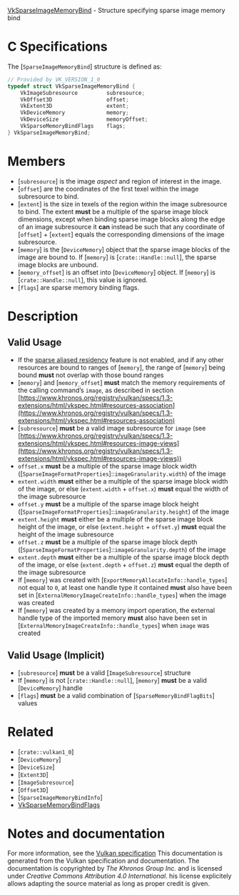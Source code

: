[VkSparseImageMemoryBind](https://www.khronos.org/registry/vulkan/specs/1.3-extensions/man/html/VkSparseImageMemoryBind.html) - Structure specifying sparse image memory bind

# C Specifications
The [`SparseImageMemoryBind`] structure is defined as:
```c
// Provided by VK_VERSION_1_0
typedef struct VkSparseImageMemoryBind {
    VkImageSubresource         subresource;
    VkOffset3D                 offset;
    VkExtent3D                 extent;
    VkDeviceMemory             memory;
    VkDeviceSize               memoryOffset;
    VkSparseMemoryBindFlags    flags;
} VkSparseImageMemoryBind;
```

# Members
- [`subresource`] is the image *aspect* and region of interest in the image.
- [`offset`] are the coordinates of the first texel within the image subresource to bind.
- [`extent`] is the size in texels of the region within the image subresource to bind. The extent  **must**  be a multiple of the sparse image block dimensions, except when binding sparse image blocks along the edge of an image subresource it  **can**  instead be such that any coordinate of [`offset`] +  [`extent`] equals the corresponding dimensions of the image subresource.
- [`memory`] is the [`DeviceMemory`] object that the sparse image blocks of the image are bound to. If [`memory`] is [`crate::Handle::null`], the sparse image blocks are unbound.
- [`memory_offset`] is an offset into [`DeviceMemory`] object. If [`memory`] is [`crate::Handle::null`], this value is ignored.
- [`flags`] are sparse memory binding flags.

# Description
## Valid Usage
-    If the [sparse aliased residency](https://www.khronos.org/registry/vulkan/specs/1.3-extensions/html/vkspec.html#features-sparseResidencyAliased) feature is not enabled, and if any other resources are bound to ranges of [`memory`], the range of [`memory`] being bound  **must**  not overlap with those bound ranges
-  [`memory`] and [`memory_offset`] **must**  match the memory requirements of the calling command’s `image`, as described in section [https://www.khronos.org/registry/vulkan/specs/1.3-extensions/html/vkspec.html#resources-association](https://www.khronos.org/registry/vulkan/specs/1.3-extensions/html/vkspec.html#resources-association)
-  [`subresource`] **must**  be a valid image subresource for `image` (see [https://www.khronos.org/registry/vulkan/specs/1.3-extensions/html/vkspec.html#resources-image-views](https://www.khronos.org/registry/vulkan/specs/1.3-extensions/html/vkspec.html#resources-image-views))
-  `offset.x` **must**  be a multiple of the sparse image block width ([`SparseImageFormatProperties`]::`imageGranularity.width`) of the image
-  `extent.width` **must**  either be a multiple of the sparse image block width of the image, or else (`extent.width` +  `offset.x`) **must**  equal the width of the image subresource
-  `offset.y` **must**  be a multiple of the sparse image block height ([`SparseImageFormatProperties`]::`imageGranularity.height`) of the image
-  `extent.height` **must**  either be a multiple of the sparse image block height of the image, or else (`extent.height` +  `offset.y`) **must**  equal the height of the image subresource
-  `offset.z` **must**  be a multiple of the sparse image block depth ([`SparseImageFormatProperties`]::`imageGranularity.depth`) of the image
-  `extent.depth` **must**  either be a multiple of the sparse image block depth of the image, or else (`extent.depth` +  `offset.z`) **must**  equal the depth of the image subresource
-    If [`memory`] was created with [`ExportMemoryAllocateInfo::handle_types`] not equal to `0`, at least one handle type it contained  **must**  also have been set in [`ExternalMemoryImageCreateInfo::handle_types`] when the image was created
-    If [`memory`] was created by a memory import operation, the external handle type of the imported memory  **must**  also have been set in [`ExternalMemoryImageCreateInfo::handle_types`] when `image` was created

## Valid Usage (Implicit)
-  [`subresource`] **must**  be a valid [`ImageSubresource`] structure
-    If [`memory`] is not [`crate::Handle::null`], [`memory`] **must**  be a valid [`DeviceMemory`] handle
-  [`flags`] **must**  be a valid combination of [`SparseMemoryBindFlagBits`] values

# Related
- [`crate::vulkan1_0`]
- [`DeviceMemory`]
- [`DeviceSize`]
- [`Extent3D`]
- [`ImageSubresource`]
- [`Offset3D`]
- [`SparseImageMemoryBindInfo`]
- [VkSparseMemoryBindFlags]()

# Notes and documentation
For more information, see the [Vulkan specification](https://www.khronos.org/registry/vulkan/specs/1.3-extensions/html/vkspec.html)
This documentation is generated from the Vulkan specification and documentation.
The documentation is copyrighted by *The Khronos Group Inc.* and is licensed under *Creative Commons Attribution 4.0 International*.
his license explicitely allows adapting the source material as long as proper credit is given.
        